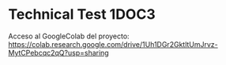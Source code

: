 # Technical Test 1DOC3

Acceso al GoogleColab del proyecto: https://colab.research.google.com/drive/1Uh1DGr2GktltUmJrvz-MytCPebcqc2qQ?usp=sharing
